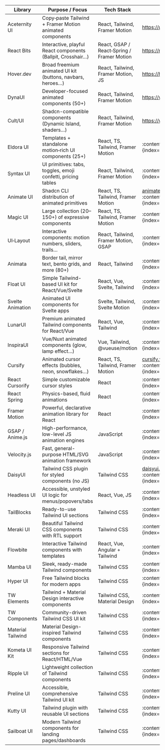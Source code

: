 | Library          | Purpose / Focus                                                | Tech Stack                                          | Link                                                        |
|------------------|----------------------------------------------------------------|-----------------------------------------------------|-------------------------------------------------------------|
| Aceternity UI    | Copy‑paste Tailwind + Framer Motion animated components        | React, Tailwind, Framer Motion                     | https://ui.aceternity.com |
| React Bits       | Interactive, playful React components (Ballpit, Crosshair…)  | React, GSAP / React‑Spring / Framer Motion        | https://reactbits.dev |
| Hover.dev        | Broad freemium animated UI kit (buttons, navbars, heroes…)   | React, Tailwind, Framer Motion, JS                | https://hover.dev |
| DynaUI           | Developer-focused animated components (50+)                   | React, Tailwind, Framer Motion                    | https://www.dynaui.design |
| Cult/UI          | Shadcn-compatible components (Dynamic Island, shaders…)       | React, Tailwind, Framer Motion                    | https://www.cult-ui.com |
| Eldora UI        | Templates + standalone motion‑rich UI components (25+)        | React, TS, Tailwind, Framer Motion                | :contentReference[oaicite:6]{index=6} |
| Syntax UI        | UI primitives: tabs, toggles, emoji confetti, pricing tables  | React, Tailwind, Framer Motion                    | :contentReference[oaicite:7]{index=7} |
| Animate UI       | Shadcn CLI distribution of animated primitives                | React, TS, Tailwind, Framer Motion                | [animate-ui.com](https://animate-ui.com/) :contentReference[oaicite:8]{index=8} |
| Magic UI         | Large collection (20–150+) of expressive components           | React, TS, Tailwind, Framer Motion                | :contentReference[oaicite:9]{index=9} |
| UI‑Layout        | Interactive components: motion numbers, sliders, trails…      | React, Tailwind, Framer Motion, GSAP              | :contentReference[oaicite:10]{index=10} |
| Animata          | Border tail, mirror text, bento grids, and more (80+)         | React, Tailwind                                    | :contentReference[oaicite:11]{index=11} |
| Float UI         | Simple Tailwind-based UI kit for React/Vue/Svelte             | React, Vue, Svelte, Tailwind                       | :contentReference[oaicite:12]{index=12} |
| Svelte Animation | Animated UI components for Svelte apps                        | Svelte, Tailwind, Svelte Motion                    | :contentReference[oaicite:13]{index=13} |
| LunarUI          | Premium animated Tailwind components for React/Vue             | React, Vue, Tailwind                               | :contentReference[oaicite:14]{index=14} |
| InspiraUI        | Vue/Nuxt animated components (glow, lamp effect…)             | Vue, Tailwind, @vueuse/motion                      | :contentReference[oaicite:15]{index=15} |
| Cursify          | Animated cursor effects (bubbles, neon, snowflakes…)          | React, TS, Tailwind, Framer Motion                | [cursify.vercel.app](https://cursify.vercel.app/) :contentReference[oaicite:16]{index=16} |
| React Cursorify  | Simple customizable cursor styles                             | React                                              | :contentReference[oaicite:17]{index=17} |
| React Spring     | Physics-based, fluid animations                               | React                                              | :contentReference[oaicite:18]{index=18} |
| Framer Motion    | Powerful, declarative animation library for React             | React                                              | :contentReference[oaicite:19]{index=19} |
| GSAP / Anime.js  | High-performance, low-level JS animation engines              | JavaScript                                          | :contentReference[oaicite:20]{index=20} |
| Velocity.js      | Fast, general-purpose HTML/SVG animation framework            | JavaScript                                          | :contentReference[oaicite:21]{index=21} |
| DaisyUI          | Tailwind CSS plugin for styled components (no JS)            | Tailwind CSS                                        | [daisyui.com](https://daisyui.com/) :contentReference[oaicite:22]{index=22} |
| Headless UI      | Accessible, unstyled UI logic for menus/popovers/tabs        | React, Vue, JS                                      | :contentReference[oaicite:23]{index=23} |
| TailBlocks       | Ready-to-use Tailwind UI sections                             | Tailwind CSS                                        | :contentReference[oaicite:24]{index=24} |
| Meraki UI        | Beautiful Tailwind CSS components with RTL support            | Tailwind CSS                                        | :contentReference[oaicite:25]{index=25} |
| Flowbite         | Interactive Tailwind components with templates                | React, Vue, Angular + Tailwind                     | :contentReference[oaicite:26]{index=26} |
| Mamba UI         | Sleek, ready-made Tailwind components                        | Tailwind CSS                                        | :contentReference[oaicite:27]{index=27} |
| Hyper UI         | Free Tailwind blocks for modern apps                          | Tailwind CSS                                        | :contentReference[oaicite:28]{index=28} |
| TW Elements      | Tailwind + Material Design interactive components             | Tailwind CSS, Material Design                       | :contentReference[oaicite:29]{index=29} |
| TW Components    | Community-driven Tailwind CSS UI kit                         | Tailwind CSS                                        | :contentReference[oaicite:30]{index=30} |
| Material Tailwind | Material Design-inspired Tailwind components                | Tailwind CSS                                        | :contentReference[oaicite:31]{index=31} |
| Kometa UI Kit    | Responsive Tailwind sections for React/HTML/Vue              | Tailwind CSS                                        | :contentReference[oaicite:32]{index=32} |
| Ripple UI        | Lightweight collection of Tailwind components                | Tailwind CSS                                        | :contentReference[oaicite:33]{index=33} |
| Preline UI       | Accessible, comprehensive Tailwind UI kit                    | Tailwind CSS                                        | :contentReference[oaicite:34]{index=34} |
| Kutty UI         | Tailwind plugin with reusable UI sections                    | Tailwind CSS                                        | :contentReference[oaicite:35]{index=35} |
| Sailboat UI      | Modern Tailwind components for landing pages/dashboards      | Tailwind CSS                                        | :contentReference[oaicite:36]{index=36} |
